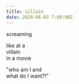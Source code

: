 ```yaml
---
title: villain
date: 2020-06-03 7:00:00Z
---
```


screaming  

like at a  
villain  
in a movie

"who am I and  
what do I want?!"  